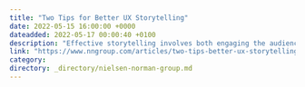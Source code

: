 ```yaml
---
title: "Two Tips for Better UX Storytelling"
date: 2022-05-15 16:00:00 +0000
dateadded: 2022-05-17 00:00:40 +0100
description: "Effective storytelling involves both engaging the audience and structuring stories in a concise, yet effective manner.  You can improve your user stories by taking advantage of the concept of story triangle and of the story-mountain template."
link: "https://www.nngroup.com/articles/two-tips-better-ux-storytelling/"
category:
directory: _directory/nielsen-norman-group.md
---
```

